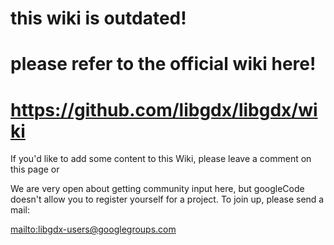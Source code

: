 # this wiki is outdated! #

# please refer to the official wiki here! #

# https://github.com/libgdx/libgdx/wiki #





If you'd like to add some content to this Wiki, please leave a comment on this page or

We are very open about getting community input here, but googleCode doesn't allow you to register yourself for a project. To join up, please send a mail:

[mailto:libgdx-users@googlegroups.com](mailto:libgdx-users@googlegroups.com)